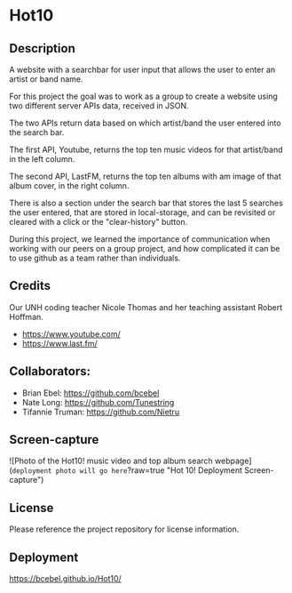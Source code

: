# Hot10

## Description

A website with a searchbar for user input that allows the user to enter an artist or band name.

For this project the goal was to work as a group to create a website using two different server APIs data, received in JSON.

The two APIs return data based on which artist/band the user entered into the search bar.

The first API, Youtube, returns the top ten music videos for that artist/band in the left column.

The second API, LastFM, returns the top ten albums with am image of that album cover, in the right column.

There is also a section under the search bar that stores the last 5 searches the user entered, that are stored in local-storage, and can be revisited or cleared with a click or the "clear-history" button.

During this project, we learned the importance of communication when working with our peers on a group project, and how complicated it can be to use github as a team rather than individuals.

## Credits

Our UNH coding teacher Nicole Thomas and her teaching assistant Robert Hoffman.

- https://www.youtube.com/
- https://www.last.fm/

## Collaborators:

- Brian Ebel: https://github.com/bcebel
- Nate Long: https://github.com/Tunestring
- Tifannie Truman: https://github.com/Nietru

## Screen-capture

![Photo of the Hot10! music video and top album search webpage](`deployment photo will go here`?raw=true "Hot 10! Deployment Screen-capture")

## License

Please reference the project repository for license information.

## Deployment

https://bcebel.github.io/Hot10/
